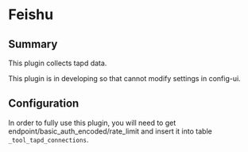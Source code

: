 # Feishu

## Summary

This plugin collects tapd data.

This plugin is in developing so that cannot modify settings in config-ui.

## Configuration

In order to fully use this plugin, you will need to get endpoint/basic_auth_encoded/rate_limit and insert it into table `_tool_tapd_connections`.

